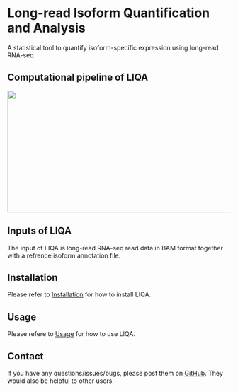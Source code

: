 # Long-read Isoform Quantification and Analysis
A statistical tool to quantify isoform-specific expression using long-read RNA-seq

## Computational pipeline of LIQA
<p align="center">
  <img width="575" height="275" src="doc/framework.png">
</p>

## Inputs of LIQA
The input of LIQA is long-read RNA-seq read data in BAM format together with a refrence isoform annotation file.

## Installation
Please refer to [Installation](https://github.com/WGLab/LIQA/blob/master/doc/Install.md) for how to install LIQA.

## Usage
Please refere to [Usage](https://github.com/WGLab/LIQA/blob/master/doc/Usage.md) for how to use LIQA.

## Contact

If you have any questions/issues/bugs, please post them on [GitHub](https://github.com/WGLab/LIQA/issues). They would also be helpful to other users. 



